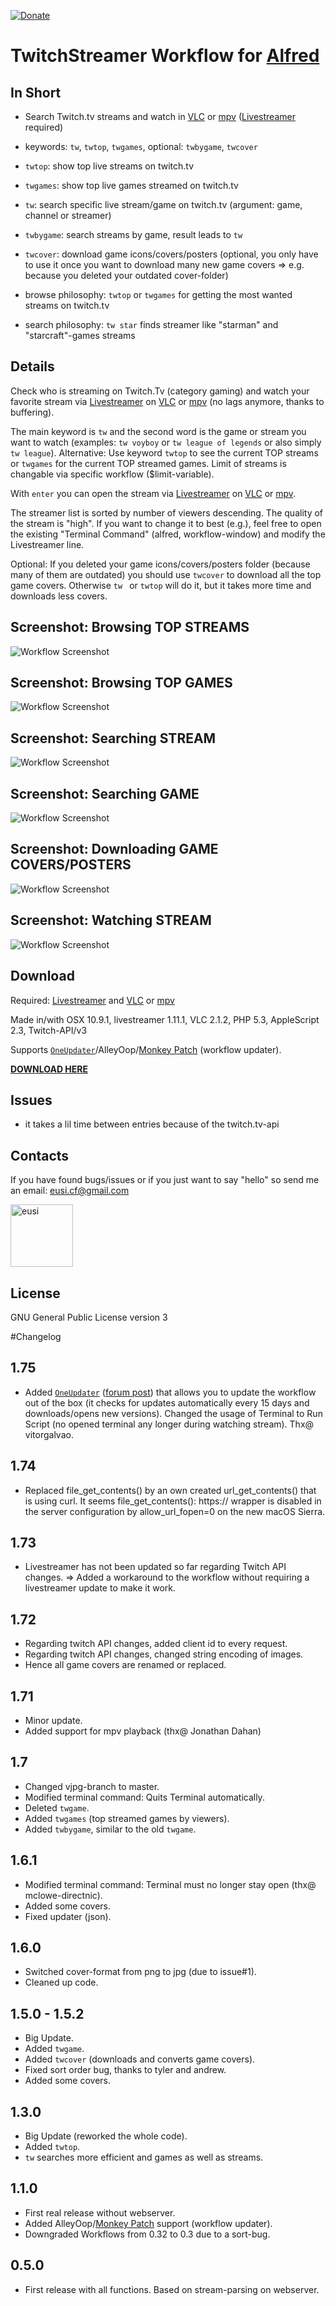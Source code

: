 [![Donate](https://img.shields.io/badge/Donate-PayPal-green.svg)](https://www.paypal.com/cgi-bin/webscr?cmd=_s-xclick&hosted_button_id=GPC2XKCNED664)


TwitchStreamer Workflow for [Alfred](http://www.alfredapp.com)
==============================

## In Short
* Search Twitch.tv streams and watch in [VLC](http://www.videolan.org/vlc/index.html) or [mpv](https://mpv.io/) ([Livestreamer](https://github.com/chrippa/livestreamer) required)

* keywords: `tw`, `twtop`, `twgames`, optional: `twbygame`, `twcover`

* `twtop`: show top live streams on twitch.tv

* `twgames`: show top live games streamed on twitch.tv

* `tw`: search specific live stream/game on twitch.tv (argument: game, channel or streamer)

* `twbygame`: search streams by game, result leads to `tw `

* `twcover`: download game icons/covers/posters (optional, you only have to use it once you want to download many new game covers => e.g. because you deleted your outdated cover-folder)

* browse philosophy: `twtop` or `twgames` for getting the most wanted streams on twitch.tv

* search philosophy: `tw star` finds streamer like "starman" and "starcraft"-games streams


## Details

Check who is streaming on Twitch.Tv (category gaming) and watch your favorite stream via [Livestreamer](https://github.com/chrippa/livestreamer) on [VLC](http://www.videolan.org/vlc/index.html) or [mpv](https://mpv.io/) (no lags anymore, thanks to buffering).

The main keyword is `tw` and the second word is the game or stream you want to watch (examples: `tw voyboy` or `tw league of legends` or also simply `tw league`). Alternative: Use keyword `twtop` to see the current TOP streams or `twgames` for the current TOP streamed games. Limit of streams is changable via specific workflow ($limit-variable).

With `enter` you can open the stream via [Livestreamer](https://github.com/chrippa/livestreamer) on [VLC](http://www.videolan.org/vlc/index.html) or [mpv](https://mpv.io/). 

The streamer list is sorted by number of viewers descending. The quality of the stream is "high". If you want to change it to best (e.g.), feel free to open the existing "Terminal Command" (alfred, workflow-window) and modify the Livestreamer line.

Optional: If you deleted your game icons/covers/posters folder (because many of them are outdated) you should use `twcover` to download all the top game covers. Otherwise `tw ` or `twtop` will do it, but it takes more time and downloads less covers. 


## Screenshot: Browsing TOP STREAMS
![Workflow Screenshot](https://raw.githubusercontent.com/eusi/alfred2-twitch-streamer/master/screenshots/workflow1.jpg)

## Screenshot: Browsing TOP GAMES
![Workflow Screenshot](https://raw.githubusercontent.com/eusi/alfred2-twitch-streamer/master/screenshots/workflow4.jpg)

## Screenshot: Searching STREAM
![Workflow Screenshot](https://raw.githubusercontent.com/eusi/alfred2-twitch-streamer/master/screenshots/workflow3.jpg)

## Screenshot: Searching GAME
![Workflow Screenshot](https://raw.githubusercontent.com/eusi/alfred2-twitch-streamer/master/screenshots/workflow2.jpg)

## Screenshot: Downloading GAME COVERS/POSTERS
![Workflow Screenshot](https://raw.githubusercontent.com/eusi/alfred2-twitch-streamer/master/screenshots/workflow5.png)

## Screenshot: Watching STREAM
![Workflow Screenshot](https://raw.githubusercontent.com/eusi/alfred2-twitch-streamer/master/screenshots/workflow6.jpg)


## Download

Required: [Livestreamer](https://github.com/chrippa/livestreamer) and [VLC](http://www.videolan.org/vlc/index.html) or [mpv](https://mpv.io/)

Made in/with OSX 10.9.1, livestreamer 1.11.1, VLC 2.1.2, PHP 5.3, AppleScript 2.3, Twitch-API/v3

Supports [`OneUpdater`](https://github.com/vitorgalvao/alfred-workflows/tree/master/OneUpdater)/AlleyOop/[Monkey Patch](http://www.alfredforum.com/topic/2218-monkey-patch-update-alfred-workflows-via-alleyoop/) (workflow updater).

**[DOWNLOAD HERE](https://raw.githubusercontent.com/eusi/alfred2-twitch-streamer/master/workflow/TwitchStreamer.alfredworkflow)**

## Issues

* it takes a lil time between entries because of the twitch.tv-api


## Contacts

If you have found bugs/issues or if you just want to say "hello" so send me an email: eusi.cf@gmail.com

<a href="https://github.com/eusi"><img src="https://2.gravatar.com/avatar/d954b2ec10b10436505ae62fe972df97?d=https%3A%2F%2Fidenticons.github.com%2Fe098fc2b57681a6f25ba17badf99aa6f.png&r=x&s=440" alt="eusi" title="eusi" width="100" height="100"></a>


## License

GNU General Public License version 3



#Changelog

## 1.75

* Added [`OneUpdater`](https://github.com/vitorgalvao/alfred-workflows/tree/master/OneUpdater) ([forum post](http://www.alfredforum.com/topic/9224-oneupdater-—-update-workflows-with-a-single-node/)) that allows you to update the workflow out of the box (it checks for updates automatically every 15 days and downloads/opens new versions). Changed the usage of Terminal to Run Script (no opened terminal any longer during watching stream). Thx@ vitorgalvao.

## 1.74

* Replaced file_get_contents() by an own created url_get_contents() that is using curl. It seems file_get_contents(): https:// wrapper is disabled in the server configuration by allow_url_fopen=0 on the new macOS Sierra.

## 1.73

* Livestreamer has not been updated so far regarding Twitch API changes. => Added a workaround to the workflow without requiring a livestreamer update to make it work.

## 1.72

* Regarding twitch API changes, added client id to every request.
* Regarding twitch API changes, changed string encoding of images.
* Hence all game covers are renamed or replaced.

## 1.71

* Minor update.
* Added support for mpv playback (thx@ Jonathan Dahan)

## 1.7

* Changed vjpg-branch to master.
* Modified terminal command: Quits Terminal automatically.
* Deleted `twgame`.
* Added `twgames` (top streamed games by viewers).
* Added `twbygame`, similar to the old `twgame`.

## 1.6.1

* Modified terminal command: Terminal must no longer stay open (thx@ mclowe-directnic).
* Added some covers.
* Fixed updater (json).

## 1.6.0

* Switched cover-format from png to jpg (due to issue#1).
* Cleaned up code.

## 1.5.0 - 1.5.2

* Big Update.
* Added `twgame`.
* Added `twcover` (downloads and converts game covers).
* Fixed sort order bug, thanks to tyler and andrew.
* Added some covers.

## 1.3.0

* Big Update (reworked the whole code).
* Added `twtop`.
* `tw` searches more efficient and games as well as streams.

## 1.1.0

* First real release without webserver.
* Added AlleyOop/[Monkey Patch](http://www.alfredforum.com/topic/2218-monkey-patch-update-alfred-workflows-via-alleyoop/) support (workflow updater).
* Downgraded Workflows from 0.32 to 0.3 due to a sort-bug.

## 0.5.0

* First release with all functions. Based on stream-parsing on webserver.
